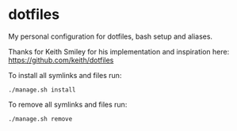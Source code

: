 # dotfiles
My personal configuration for dotfiles, bash setup and aliases.

Thanks for Keith Smiley for his implementation and inspiration here:
https://github.com/keith/dotfiles

To install all symlinks and files run:

    ./manage.sh install

To remove all symlinks and files run:
    
    ./manage.sh remove

